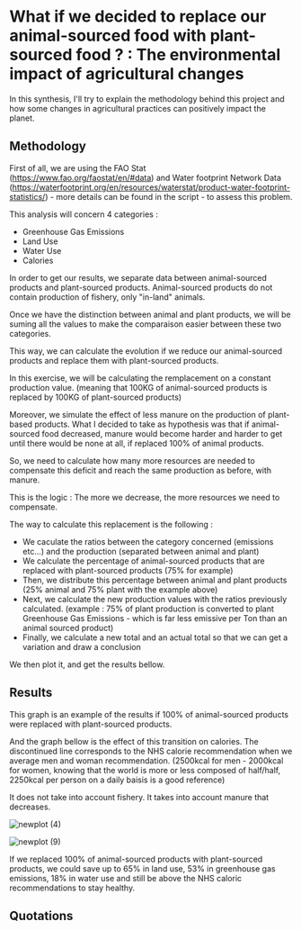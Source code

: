 # What if we decided to replace our animal-sourced food with plant-sourced food ? : The environmental impact of agricultural changes

In this synthesis, I'll try to explain the methodology behind this project and how some changes in agricultural practices can positively impact the planet.

## Methodology

First of all, we are using the FAO Stat (https://www.fao.org/faostat/en/#data) and Water footprint Network Data (https://waterfootprint.org/en/resources/waterstat/product-water-footprint-statistics/) - more details can be found in the script - to assess this problem.

This analysis will concern 4 categories :

- Greenhouse Gas Emissions
- Land Use
- Water Use
- Calories

In order to get our results, we separate data between animal-sourced products and plant-sourced products.
Animal-sourced products do not contain production of fishery, only "in-land" animals.

Once we have the distinction between animal and plant products, we will be suming all the values to make the comparaison easier between these two categories.

This way, we can calculate the evolution if we reduce our animal-sourced products and replace them with plant-sourced products.

In this exercise, we will be calculating the remplacement on a constant production value. (meaning that 100KG of animal-sourced products is replaced by 100KG of plant-sourced products)

Moreover, we simulate the effect of less manure on the production of plant-based products.
What I decided to take as hypothesis was that if animal-sourced food decreased, manure would become harder and harder to get until there would be none at all, if replaced 100% of animal products.

So, we need to calculate how many more resources are needed to compensate this deficit and reach the same production as before, with manure.

This is the logic : The more we decrease, the more resources we need to compensate.

The way to calculate this replacement is the following :

- We caculate the ratios between the category concerned (emissions etc...) and the production (separated between animal and plant)
- We calculate the percentage of animal-sourced products that are replaced with plant-sourced products (75% for example)
- Then, we distribute this percentage between animal and plant products (25% animal and 75% plant with the example above)
- Next, we calculate the new production values with the ratios previously calculated. (example : 75% of plant production is converted to plant Greenhouse Gas Emissions - which is far less emissive per Ton than an animal sourced product)
- Finally, we calculate a new total and an actual total so that we can get a variation and draw a conclusion

We then plot it, and get the results bellow.

## Results

This graph is an example of the results if 100% of animal-sourced products were replaced with plant-sourced products.

And the graph bellow is the effect of this transition on calories. The discontinued line corresponds to the NHS calorie recommendation when we average men and woman recommendation. (2500kcal for men - 2000kcal for women, knowing that the world is more or less composed of half/half, 2250kcal per person on a daily baisis is a good reference)

It does not take into account fishery.
It takes into account manure that decreases.

![newplot (4)](https://user-images.githubusercontent.com/117353586/199954203-fa4443f9-16f2-48e5-883f-26e5073bd602.png)

![newplot (9)](https://user-images.githubusercontent.com/117353586/199956152-cae4ea1d-8a5a-47c7-98c7-e43b243d0078.png)

If we replaced 100% of animal-sourced products with plant-sourced products, we could save up to 65% in land use, 53% in greenhouse gas emissions, 18% in water use and still be above the NHS caloric recommendations to stay healthy.

## Quotations

